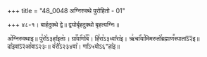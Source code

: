 +++
title = "48_0048 अग्निरुक्थे पुरोहितो - 01"

+++
४८-१। बार्हदुक्थे द्वे॥ द्वयोर्बृहदुक्थो बृहत्यग्निः॥

अ꣥ग्निरुक्थाइ॥ पु꣣रो꣢ऽ३हा꣤इताः꣥। ग्रा꣢꣯वा꣡꣯णो꣢꣯ब꣡। हि꣣रा꣢ऽ३ध्वा꣤रा꣥इ। ऋ꣢चा꣡꣯या꣯मिमरुतो꣯ब्रह्माण꣪स्पाताऽ᳒२᳒इ॥ दा꣡इवाऽ᳒२᳒आ꣡वाऽ२३ः॥ व꣢रो꣡ऽ२३४वा꣥। णा꣤ऽ५योऽ६"हा꣥इ॥